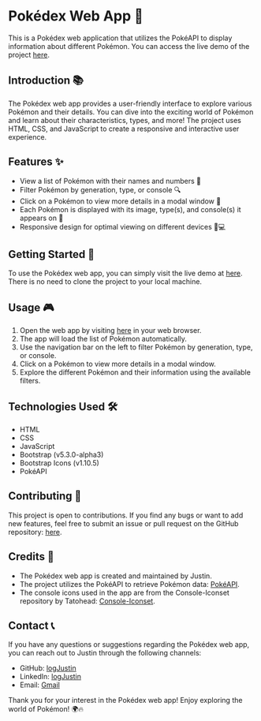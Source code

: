 # Pokédex Web App 🌟

This is a Pokédex web application that utilizes the PokéAPI to display information about different Pokémon. You can access the live demo of the project [here](https://logjustin.github.io/Justins-Pokedex/).

## Introduction 📚

The Pokédex web app provides a user-friendly interface to explore various Pokémon and their details. You can dive into the exciting world of Pokémon and learn about their characteristics, types, and more! The project uses HTML, CSS, and JavaScript to create a responsive and interactive user experience.

## Features ✨

- View a list of Pokémon with their names and numbers 📝
- Filter Pokémon by generation, type, or console 🔍
- Click on a Pokémon to view more details in a modal window 📖
- Each Pokémon is displayed with its image, type(s), and console(s) it appears on 🌈
- Responsive design for optimal viewing on different devices 📱💻

## Getting Started 🚀

To use the Pokédex web app, you can simply visit the live demo at [here](https://logjustin.github.io/Justins-Pokedex/). There is no need to clone the project to your local machine.

## Usage 🎮

1. Open the web app by visiting [here](https://logjustin.github.io/Justins-Pokedex/) in your web browser.
2. The app will load the list of Pokémon automatically.
3. Use the navigation bar on the left to filter Pokémon by generation, type, or console.
4. Click on a Pokémon to view more details in a modal window.
5. Explore the different Pokémon and their information using the available filters.

## Technologies Used 🛠️

- HTML
- CSS
- JavaScript
- Bootstrap (v5.3.0-alpha3)
- Bootstrap Icons (v1.10.5)
- PokéAPI

## Contributing 🤝

This project is open to contributions. If you find any bugs or want to add new features, feel free to submit an issue or pull request on the GitHub repository: [here](https://github.com/logJustin/Justins-Pokedex).

## Credits 👏

- The Pokédex web app is created and maintained by Justin.
- The project utilizes the PokéAPI to retrieve Pokémon data: [PokéAPI](https://pokeapi.co/).
- The console icons used in the app are from the Console-Iconset repository by Tatohead: [Console-Iconset](https://github.com/Tatohead/Console-Iconset).

## Contact 📞

If you have any questions or suggestions regarding the Pokédex web app, you can reach out to Justin through the following channels:

- GitHub: [logJustin](https://github.com/logJustin)
- LinkedIn: [logJustin](https://linkedin.com/in/logJustin)
- Email: [Gmail](Reynolds.justinmichael@gmail.com)

Thank you for your interest in the Pokédex web app! Enjoy exploring the world of Pokémon! 🌍🔥